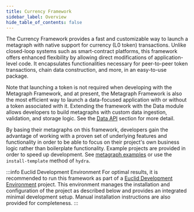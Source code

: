 ```yaml
---
title: Currency Framework
sidebar_label: Overview
hide_table_of_contents: false
---
```


<intro-end />

The Currency Framework provides a fast and customizable way to launch a metagraph with native support for currency (L0 token) transactions. Unlike closed-loop systems such as smart-contract platforms, this framework offers enhanced flexibility by allowing direct modifications of application-level code. It encapsulates functionalities necessary for peer-to-peer token transactions, chain data construction, and more, in an easy-to-use package.

Note that launching a token is not required when developing with the Metagraph Framework, and at present, the Metagraph Framework is also the most efficient way to launch a data-focused application with or without a token associated with it. Extending the framework with the Data module allows developers to build metagraphs with custom data ingestion, validation, and storage logic. See the [Data API](../data) section for more detail.

By basing their metagraphs on this framework, developers gain the advantage of working with a proven set of underlying features and functionality in order to be able to focus on their project's own business logic rather than boilerplate functionality. Example projects are provided in order to speed up development. See [metagraph examples](https://github.com/Constellation-Labs/metagraph-examples) or use the `install-template` method of `hydra`. 

:::info Euclid Development Environment
For optimal results, it is recommended to run this framework as part of a [Euclid Development Environment](/sdk/elements/dev-environment) project. This environment manages the installation and configuration of the project as described below and provides an integrated minimal development setup. Manual installation instructions are also provided for completeness.
:::